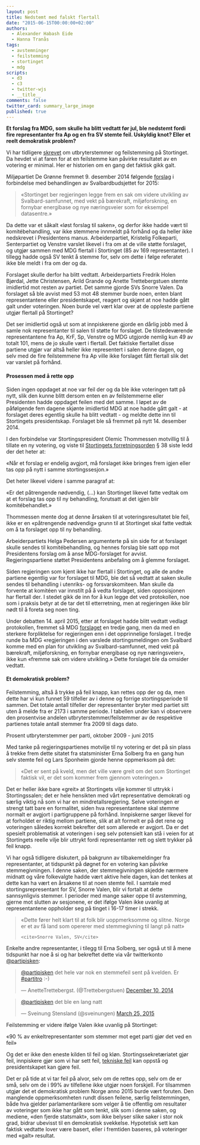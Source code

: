 ```yaml
---
layout: post
title: Nedstemt med falskt flertall
date: "2015-06-15T00:00:00+02:00"
authors:
  - Alexander Habash Eide
  - Hanna Tranås
tags:
  - avstemninger
  - feilstemming
  - stortinget
  - mdg
scripts:
  - d3
  - c3
  - twitter-wjs
  - __title__
comments: false
twitter_card: summary_large_image
published: true
---
```


**Et forslag fra MDG, som skulle ha blitt vedtatt før jul, ble nedstemt fordi fire representanter fra Ap og en fra SV stemte feil. Uskyldig knot? Eller et reelt demokratisk problem?**

Vi har tidligere [skrevet](http://blog.holderdeord.no/2015/04/24/kl-n-og-samvittighet-p-stortinget/) om utbryterstemmer og feilstemming på Stortinget. Da hevdet vi at faren for at en feilstemme kan påvirke resultatet av en votering er minimal. Her er historien om en gang det faktisk gikk galt.

Miljøpartiet De Grønne fremmet 9. desember 2014 følgende [forslag](https://www.holderdeord.no/votes/1418164831ne) i forbindelse med behandlingen av Svalbardbudsjettet for 2015:

> «Stortinget ber regjeringen legge frem en sak om videre utvikling av Svalbard-samfunnet, med vekt på bærekraft, miljøforskning, en fornybar energibase og nye næringsveier som for eksempel datasentre.»

Da dette var et såkalt «løst forslag til saken», og derfor ikke hadde vært til komitébehandling, var ikke stemmene innmeldt på forhånd og da heller ikke nedskrevet i Presidentens manus. Arbeiderpartiet, Kristelig Folkeparti, Senterpartiet og Venstre varslet likevel i fra om at de ville støtte forslaget, og utgjør sammen med MDG flertall i Stortinget (85 av 169 representanter). I tillegg hadde også SV tenkt å stemme for, selv om dette i følge referatet ikke ble meldt i fra om der og da.

Forslaget skulle derfor ha blitt vedtatt. Arbeiderpartiets Fredrik Holen Bjørdal, Jette Christensen, Arild Grande og Anette Trettebergstuen stemte imidlertid mot resten av partiet. Det samme gjorde SVs Snorre Valen. Da forslaget så ble avvist med 53 mot 48 stemmer burde noen, enten blant representantene eller presidentskapet, reagert og skjønt at noe hadde gått galt under voteringen. Noen burde vel vært klar over at de oppleste partiene utgjør flertall på Stortinget?

Det ser imidlertid også ut som at innpiskerene gjorde en dårlig jobb med å samle nok representanter til salen til støtte for forslaget. De tilstedeværende representantene fra Ap, KrF, Sp, Venstre og MDG utgjorde nemlig kun 49 av totalt 101, mens de jo skulle vært i flertall. Det faktiske flertallet disse partiene utgjør var altså heller ikke representert i salen denne dagen, og selv med de fire feilstemmene fra Ap ville ikke forslaget fått flertall slik det var varslet på forhånd.

#### Prosessen med å rette opp

Siden ingen oppdaget at noe var feil der og da ble ikke voteringen tatt på nytt, slik den kunne blitt dersom enten en av feilstemmerne eller Presidenten hadde oppdaget feilen med det samme. I løpet av de påfølgende fem dagene skjønte imidlertid MDG at noe hadde gått galt - at forslaget deres egentlig skulle ha blitt vedtatt - og meldte dette inn til Stortingets presidentskap. Forslaget ble så fremmet på nytt 14. desember 2014.

I den forbindelse var Stortingspresident Olemic Thommessen motvillig til å tillate en ny votering, og viste til [Stortingets forretningsorden](https://www.stortinget.no/no/Stortinget-og-demokratiet/Lover-og-instrukser/Stortingets-forretningsorden/#kap6) § 38 siste ledd der det heter at:

«Når et forslag er endelig avgjort, må forslaget ikke bringes frem igjen eller tas opp på nytt i samme stortingssesjon.»

Det heter likevel videre i samme paragraf at:

«Er det påtrengende nødvendig, (…) kan Stortinget likevel fatte vedtak om at et forslag tas opp til ny behandling, forutsatt at det igjen blir komitébehandlet.»

Thommessen mente dog at denne årsaken til at voteringsresultatet ble feil, ikke er en «påtrengende nødvendig» grunn til at Stortinget skal fatte vedtak om å ta forslaget opp til ny behandling.

Arbeiderpartiets Helga Pedersen argumenterte på sin side for at forslaget skulle sendes til komitébehandling, og hennes forslag ble satt opp mot Presidentens forslag om å anse MDG-forslaget for avvist. Regjeringspartiene støttet Presidentens anbefaling om å glemme forslaget.

Siden regjeringen som kjent ikke har flertall i Stortinget, og alle de andre partiene egentlig var for forslaget til MDG, ble det så vedtatt at saken skulle sendes til behandling i utenriks- og forsvarskomiteen. Man skulle da forvente at komitéen var innstilt på å vedta forslaget, siden opposisjonen har flertall der. I stedet gikk de inn for å kun legge det ved protokollen, noe som i praksis betyr at de tar det til etterretning, men at regjeringen ikke blir nødt til å foreta seg noen ting.

Under debatten 14. april 2015, etter at forslaget hadde blitt vedtatt vedlagt protokollen, fremmet så MDG [forslaget](https://www.stortinget.no/no/Saker-og-publikasjoner/Publikasjoner/Referater/Stortinget/2014-2015/150414/3/) en tredje gang, men da med en sterkere forpliktelse for regjeringen enn i det opprinnelige forslaget. I tredje runde ba MDG «regjeringen i den varslede stortingsmeldingen om Svalbard komme med en plan for utvikling av Svalbard-samfunnet, med vekt på bærekraft, miljøforskning, en fornybar energibase og nye næringsveier», ikke kun «fremme sak om videre utvikling.» Dette forslaget ble da omsider vedtatt.

#### Et demokratisk problem?

Feilstemming, altså å trykke på feil knapp, kan rettes opp der og da, men dette har vi kun funnet 59 tilfeller av i denne og forrige stortingsperiode til sammen. Det totale antall tilfeller der representanter bryter med partiet sitt uten å melde fra er 2173 i samme periode. I tabellen under kan vi observere den prosentvise andelen utbryterstemmer/feilstemmer av de respektive partienes totale antall stemmer fra 2009 til dags dato.

<div id="percent-rebels-per-party"></div>
<figcaption>Prosent utbryterstemmer per parti, oktober 2009 - juni 2015</figcaption>

Med tanke på regjeringspartienes motvilje til ny votering er det på sin plass å trekke frem dette sitatet fra statsminister Erna Solberg fra en gang hun selv stemte feil og Lars Sponheim gjorde henne oppmerksom på det:

> «Det er sent på kveld, men det ville være greit om det som Stortinget faktisk vil, er det som kommer frem gjennom voteringen.»

Det er heller ikke bare «greit» at Stortingets vilje kommer til uttrykk i Stortingssalen; det er hele hensikten med vårt representative demokrati og særlig viktig nå som vi har en mindretallsregjering. Selve voteringen er strengt tatt bare en formalitet, siden hva representantene skal stemme normalt er avgjort i partigruppene på forhånd. Innpiskerne sørger likevel for at forholdet er riktig mellom partiene, slik at alt formelt er på det rene og voteringen således korrekt bekrefter det som allerede er avgjort. Da er det spesielt problematisk at voteringen i seg selv potensielt kan stå i veien for at Stortingets reelle vilje blir uttrykt fordi representanter rett og slett trykker på feil knapp.

Vi har også tidligere diskutert, på bakgrunn av tilbakemeldinger fra representanter, at tidspunkt på døgnet for en votering kan påvirke stemmegivningen. I denne saken, der stemmegivningen skjedde nærmere midnatt og våre folkevalgte hadde vært aktive hele dagen, kan det tenkes at dette kan ha vært en årsakene til at noen stemte feil. I samtale med stortingsrepresentant for SV, Snorre Valen, blir vi fortalt at dette sannsynligvis stemmer. I perioder med mange saker oppe til avstemming, gjerne mot slutten av sesjonene, er det ifølge Valen ikke uvanlig at representantene oppholder seg på tinget i 16-17 timer i strekk.

<blockquote>
    «Dette fører helt klart til at folk blir uoppmerksomme og slitne. Norge er et av få land som opererer med stemmegivning til langt på natt»

    <cite>Snorre Valen, SV</cite>
</blockquote>


Enkelte andre representanter, i tilegg til Erna Solberg, ser også ut til å mene tidspunkt har noe å si og har bekreftet dette via vår twitterkonto [@partipisken](https://twitter.com/partipisken):

<blockquote class="twitter-tweet" data-dnt="true" data-conversation="none" data-cards="hidden" lang="no"><p><a href="https://twitter.com/partipisken">@partipisken</a> det hele var nok en stemmefeil sent på kvelden. Er <a href="https://twitter.com/hashtag/partitro?src=hash">#partitro</a> :-)</p>&mdash; AnetteTrettebergst. (@Trettebergstuen) <a href="https://twitter.com/Trettebergstuen/status/542586383869960193">December 10, 2014</a></blockquote>

<blockquote class="twitter-tweet" data-dnt="true" data-conversation="none" data-cards="hidden" lang="no" lang="no"><p><a href="https://twitter.com/partipisken">@partipisken</a> det ble en lang natt</p>&mdash; Sveinung Stensland (@sveinungen) <a href="https://twitter.com/sveinungen/status/580645226865430528">March 25, 2015</a></blockquote>

Feilstemming er videre ifølge Valen ikke uvanlig på Stortinget:

«90 % av enkeltrepresentanter som stemmer mot eget parti gjør det ved en feil»

Og det er ikke den eneste kilden til feil og kløn. Stortingssekretæriatet gjør feil, innpiskere gjør som vi har sett feil, [tekniske feil](https://www.stortinget.no/no/Saker-og-publikasjoner/Publikasjoner/Referater/Stortinget/2009-2010/100601/referatsaker/) kan oppstå og presidentskapet kan gjøre feil.

Det er på tide at vi tar feil på alvor, selv om de rettes opp, selv om de er små, selv om de i 99% av tilfellene ikke utgjør noen forskjell. For tilsammen utgjør det et demokratisk problem Norge anno 2015 burde vært foruten. Den manglende oppmerksomheten rundt dissen feilene, særlig feilstemmingen, både hva gjelder parlamentarikere som velger å tie offentlig om resultater av voteringer som ikke har gått som tenkt, slik som i denne saken, og mediene, «den fjerde statsmakt», som ikke belyser slike saker i stor nok grad, bidrar ubevisst til en demokratisk svekkelse. Hypotetisk sett kan faktisk vedtatte lover være basert, eller i fremtiden baseres, på voteringer med «galt» resultat. 

